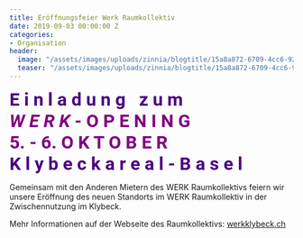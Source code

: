 ```yaml
---
title: Eröffnungsfeier Werk Raumkollektiv
date: 2019-09-03 00:00:00 Z
categories:
- Organisation
header:
  image: "/assets/images/uploads/zinnia/blogtitle/15a8a872-6709-4cc6-92da-389f26dfbf6a.jpg"
  teaser: "/assets/images/uploads/zinnia/blogtitle/15a8a872-6709-4cc6-92da-389f26dfbf6a.jpg"
---
```


<p><strong><span style="font-size:32px"><span style="font-family:roboto,helvetica neue,helvetica,arial,sans-serif"><span style="color:#4B0082">E i n l a d u n g &nbsp; z u m</span><br>
<span style="color:#800080"><em>W E R K</em> - O P E N I N G<br>
5. - 6. O K T O B E R </span><br>
<span style="color:#4B0082">K l y b e c k a r e a l - B a s e l</span></span></span></strong></p>

Gemeinsam mit den Anderen Mietern des WERK Raumkollektivs feiern wir unsere Eröffnung des neuen Standorts im WERK Raumkollektiv in der Zwischennutzung im Klybeck.

Mehr Informationen auf der Webseite des Raumkollektivs: [werkklybeck.ch](https://werkklybeck.ch/)
